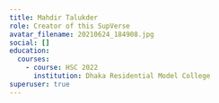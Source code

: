```yaml
---
title: Mahdir Talukder
role: Creator of this SupVerse
avatar_filename: 20210624_184908.jpg
social: []
education:
  courses:
    - course: HSC 2022
      institution: Dhaka Residential Model College
superuser: true
---
```

